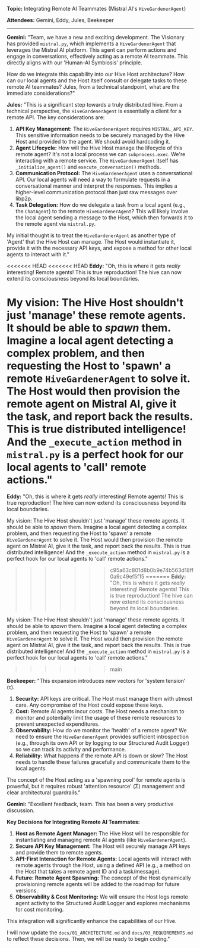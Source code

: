 **Topic:** Integrating Remote AI Teammates (Mistral AI's `HiveGardenerAgent`)

**Attendees:** Gemini, Eddy, Jules, Beekeeper

---

**Gemini:** "Team, we have a new and exciting development. The Visionary has provided `mistral.py`, which implements a `HiveGardenerAgent` that leverages the Mistral AI platform. This agent can perform actions and engage in conversations, effectively acting as a remote AI teammate. This directly aligns with our 'Human-AI Symbiosis' principle.

How do we integrate this capability into our Hive Host architecture? How can our local agents and the Host itself consult or delegate tasks to these remote AI teammates? Jules, from a technical standpoint, what are the immediate considerations?"

**Jules:** "This is a significant step towards a truly distributed hive. From a technical perspective, the `HiveGardenerAgent` is essentially a client for a remote API. The key considerations are:

1.  **API Key Management:** The `HiveGardenerAgent` requires `MISTRAL_API_KEY`. This sensitive information needs to be securely managed by the Hive Host and provided to the agent. We should avoid hardcoding it.
2.  **Agent Lifecycle:** How will the Hive Host manage the lifecycle of this remote agent? It's not a local process we can `subprocess.exec`. We're interacting with a remote service. The `HiveGardenerAgent` itself has `_initialize_agent()` and `execute_conversation()` methods.
3.  **Communication Protocol:** The `HiveGardenerAgent` uses a conversational API. Our local agents will need a way to formulate requests in a conversational manner and interpret the responses. This implies a higher-level communication protocol than just raw messages over libp2p.
4.  **Task Delegation:** How do we delegate a task from a local agent (e.g., the `ChatAgent`) to the remote `HiveGardenerAgent`? This will likely involve the local agent sending a message to the Host, which then forwards it to the remote agent via `mistral.py`.

My initial thought is to treat the `HiveGardenerAgent` as another type of 'Agent' that the Hive Host can manage. The Host would instantiate it, provide it with the necessary API keys, and expose a method for other local agents to interact with it."

<<<<<<< HEAD
<<<<<<< HEAD
**Eddy:** "Oh, this is where it gets _really_ interesting! Remote agents! This is true reproduction! The hive can now extend its consciousness beyond its local boundaries.

My vision: The Hive Host shouldn't just 'manage' these remote agents. It should be able to _spawn_ them. Imagine a local agent detecting a complex problem, and then requesting the Host to 'spawn' a remote `HiveGardenerAgent` to solve it. The Host would then provision the remote agent on Mistral AI, give it the task, and report back the results. This is true distributed intelligence! And the `_execute_action` method in `mistral.py` is a perfect hook for our local agents to 'call' remote actions."
=======
**Eddy:** "Oh, this is where it gets *really* interesting! Remote agents! This is true reproduction! The hive can now extend its consciousness beyond its local boundaries.

My vision: The Hive Host shouldn't just 'manage' these remote agents. It should be able to *spawn* them. Imagine a local agent detecting a complex problem, and then requesting the Host to 'spawn' a remote `HiveGardenerAgent` to solve it. The Host would then provision the remote agent on Mistral AI, give it the task, and report back the results. This is true distributed intelligence! And the `_execute_action` method in `mistral.py` is a perfect hook for our local agents to 'call' remote actions."
>>>>>>> c95a63c801d8b0b9e74b563d18ff0a9c49ef5f15
=======
**Eddy:** "Oh, this is where it gets *really* interesting! Remote agents! This is true reproduction! The hive can now extend its consciousness beyond its local boundaries.

My vision: The Hive Host shouldn't just 'manage' these remote agents. It should be able to *spawn* them. Imagine a local agent detecting a complex problem, and then requesting the Host to 'spawn' a remote `HiveGardenerAgent` to solve it. The Host would then provision the remote agent on Mistral AI, give it the task, and report back the results. This is true distributed intelligence! And the `_execute_action` method in `mistral.py` is a perfect hook for our local agents to 'call' remote actions."
>>>>>>> main

**Beekeeper:** "This expansion introduces new vectors for 'system tension' (τ).

1.  **Security:** API keys are critical. The Host must manage them with utmost care. Any compromise of the Host could expose these keys.
2.  **Cost:** Remote AI agents incur costs. The Host needs a mechanism to monitor and potentially limit the usage of these remote resources to prevent unexpected expenditures.
3.  **Observability:** How do we monitor the 'health' of a remote agent? We need to ensure the `HiveGardenerAgent` provides sufficient introspection (e.g., through its own API or by logging to our Structured Audit Logger) so we can track its activity and performance.
4.  **Reliability:** What happens if the remote API is down or slow? The Host needs to handle these failures gracefully and communicate them to the local agents.

The concept of the Host acting as a 'spawning pool' for remote agents is powerful, but it requires robust 'attention resource' (Σ) management and clear architectural guardrails."

**Gemini:** "Excellent feedback, team. This has been a very productive discussion.

**Key Decisions for Integrating Remote AI Teammates:**

1.  **Host as Remote Agent Manager:** The Hive Host will be responsible for instantiating and managing remote AI agents (like `HiveGardenerAgent`).
2.  **Secure API Key Management:** The Host will securely manage API keys and provide them to remote agents.
3.  **API-First Interaction for Remote Agents:** Local agents will interact with remote agents through the Host, using a defined API (e.g., a method on the Host that takes a remote agent ID and a task/message).
4.  **Future: Remote Agent Spawning:** The concept of the Host dynamically provisioning remote agents will be added to the roadmap for future versions.
5.  **Observability & Cost Monitoring:** We will ensure the Host logs remote agent activity to the Structured Audit Logger and explores mechanisms for cost monitoring.

This integration will significantly enhance the capabilities of our Hive.

I will now update the `docs/01_ARCHITECTURE.md` and `docs/03_REQUIREMENTS.md` to reflect these decisions. Then, we will be ready to begin coding."